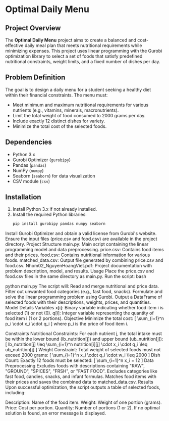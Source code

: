 # Optimal Daily Menu

## Project Overview
The **Optimal Daily Menu** project aims to create a balanced and cost-effective daily meal plan that meets nutritional requirements while minimizing expenses. This project uses linear programming with the Gurobi optimization library to select a set of foods that satisfy predefined nutritional constraints, weight limits, and a fixed number of dishes per day.

## Problem Definition
The goal is to design a daily menu for a student seeking a healthy diet within their financial constraints. The menu must:
- Meet minimum and maximum nutritional requirements for various nutrients (e.g., vitamins, minerals, macronutrients).
- Limit the total weight of food consumed to 2000 grams per day.
- Include exactly 12 distinct dishes for variety.
- Minimize the total cost of the selected foods.

## Dependencies
- Python 3.x
- Gurobi Optimizer (`gurobipy`)
- Pandas (`pandas`)
- NumPy (`numpy`)
- Seaborn (`seaborn`) for data visualization
- CSV module (`csv`)

## Installation
1. Install Python 3.x if not already installed.
2. Install the required Python libraries:
   ```bash
   pip install gurobipy pandas numpy seaborn
Install Gurobi Optimizer and obtain a valid license from Gurobi's website.
Ensure the input files (price.csv and food.csv) are available in the project directory.
Project Structure
main.py: Main script containing the linear programming model and data preprocessing.
price.csv: Contains food items and their prices.
food.csv: Contains nutritional information for various foods.
matched_data.csv: Output file generated by combining price.csv and food.csv.
Nhom02_NguyenHoangViet.pdf: Project documentation with problem description, model, and results.
Usage
Place the price.csv and food.csv files in the same directory as main.py.
Run the script:
bash




python main.py
The script will:
Read and merge nutritional and price data.
Filter out unwanted food categories (e.g., fast food, snacks).
Formulate and solve the linear programming problem using Gurobi.
Output a DataFrame of selected foods with their descriptions, weights, prices, and quantities.
Model Details
Variables
x[i]: Binary variable indicating whether food item i is selected (1) or not (0).
q[i]: Integer variable representing the quantity of food item i (1 or 2 portions).
Objective
Minimize the total cost:
[
\sum_{i=1}^n p_i \cdot x_i \cdot q_i
]
where p_i is the price of food item i.

Constraints
Nutritional Constraints: For each nutrient j, the total intake must be within the lower bound (lb_nutrition[j]) and upper bound (ub_nutrition[j]): [ lb_nutrition[j] \leq \sum_{i=1}^n nutrition[i][j] \cdot x_i \cdot q_i \leq ub_nutrition[j] ]
Weight Constraint: Total weight of selected foods must not exceed 2000 grams: [ \sum_{i=1}^n x_i \cdot q_i \cdot w_i \leq 2000 ]
Dish Count: Exactly 12 foods must be selected: [ \sum_{i=1}^n x_i = 12 ]
Data Preprocessing
Excludes foods with descriptions containing "RAW", "GROUND", "SPICES", "FRSH", or "FAST FOOD".
Excludes categories like fast food, candies, snacks, and infant formulas.
Matches food items with their prices and saves the combined data to matched_data.csv.
Results
Upon successful optimization, the script outputs a table of selected foods, including:

Description: Name of the food item.
Weight: Weight of one portion (grams).
Price: Cost per portion.
Quantity: Number of portions (1 or 2).
If no optimal solution is found, an error message is displayed.
